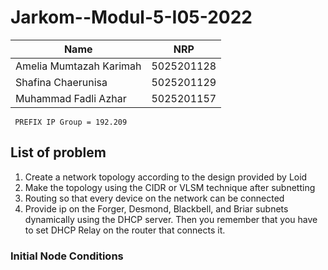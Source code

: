 # Jarkom--Modul-5-I05-2022
| Name | NRP |
| ------ | ------ |
| Amelia Mumtazah Karimah | 5025201128 |
| Shafina Chaerunisa | 5025201129 |
| Muhammad Fadli Azhar | 5025201157 |

``` PREFIX IP Group = 192.209```

## List of problem
1. Create a network topology according to the design provided by Loid
2. Make the topology using the CIDR or VLSM technique after subnetting
3. Routing so that every device on the network can be connected
4. Provide ip on the Forger, Desmond, Blackbell, and Briar subnets dynamically using the DHCP server. Then you remember that you have to set DHCP Relay on the router that connects it.

### Initial Node Conditions
